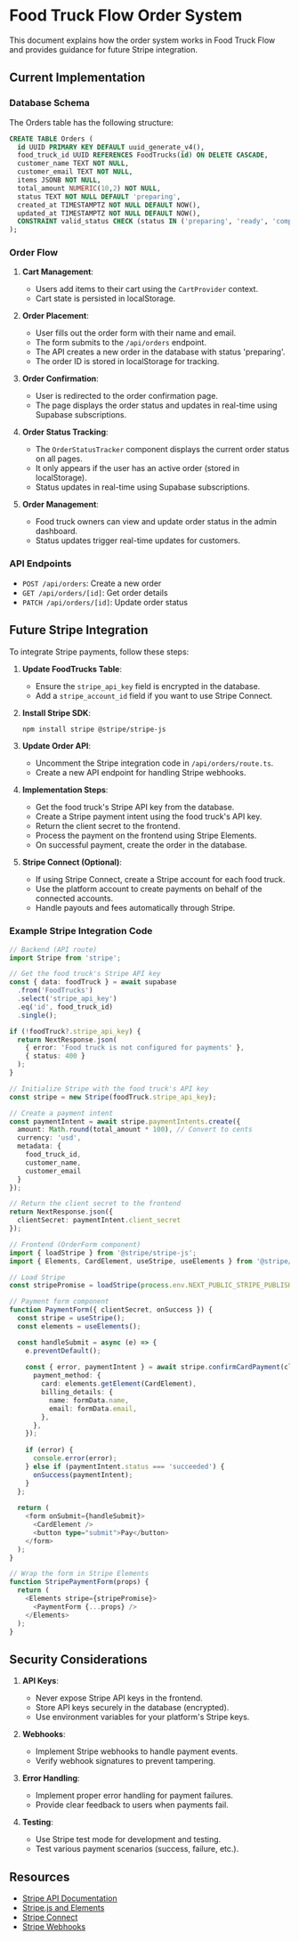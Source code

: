 # Food Truck Flow Order System

This document explains how the order system works in Food Truck Flow and provides guidance for future Stripe integration.

## Current Implementation

### Database Schema

The Orders table has the following structure:

```sql
CREATE TABLE Orders (
  id UUID PRIMARY KEY DEFAULT uuid_generate_v4(),
  food_truck_id UUID REFERENCES FoodTrucks(id) ON DELETE CASCADE,
  customer_name TEXT NOT NULL,
  customer_email TEXT NOT NULL,
  items JSONB NOT NULL,
  total_amount NUMERIC(10,2) NOT NULL,
  status TEXT NOT NULL DEFAULT 'preparing',
  created_at TIMESTAMPTZ NOT NULL DEFAULT NOW(),
  updated_at TIMESTAMPTZ NOT NULL DEFAULT NOW(),
  CONSTRAINT valid_status CHECK (status IN ('preparing', 'ready', 'completed'))
);
```

### Order Flow

1. **Cart Management**:
   - Users add items to their cart using the `CartProvider` context.
   - Cart state is persisted in localStorage.

2. **Order Placement**:
   - User fills out the order form with their name and email.
   - The form submits to the `/api/orders` endpoint.
   - The API creates a new order in the database with status 'preparing'.
   - The order ID is stored in localStorage for tracking.

3. **Order Confirmation**:
   - User is redirected to the order confirmation page.
   - The page displays the order status and updates in real-time using Supabase subscriptions.

4. **Order Status Tracking**:
   - The `OrderStatusTracker` component displays the current order status on all pages.
   - It only appears if the user has an active order (stored in localStorage).
   - Status updates in real-time using Supabase subscriptions.

5. **Order Management**:
   - Food truck owners can view and update order status in the admin dashboard.
   - Status updates trigger real-time updates for customers.

### API Endpoints

- `POST /api/orders`: Create a new order
- `GET /api/orders/[id]`: Get order details
- `PATCH /api/orders/[id]`: Update order status

## Future Stripe Integration

To integrate Stripe payments, follow these steps:

1. **Update FoodTrucks Table**:
   - Ensure the `stripe_api_key` field is encrypted in the database.
   - Add a `stripe_account_id` field if you want to use Stripe Connect.

2. **Install Stripe SDK**:
   ```bash
   npm install stripe @stripe/stripe-js
   ```

3. **Update Order API**:
   - Uncomment the Stripe integration code in `/api/orders/route.ts`.
   - Create a new API endpoint for handling Stripe webhooks.

4. **Implementation Steps**:
   - Get the food truck's Stripe API key from the database.
   - Create a Stripe payment intent using the food truck's API key.
   - Return the client secret to the frontend.
   - Process the payment on the frontend using Stripe Elements.
   - On successful payment, create the order in the database.

5. **Stripe Connect (Optional)**:
   - If using Stripe Connect, create a Stripe account for each food truck.
   - Use the platform account to create payments on behalf of the connected accounts.
   - Handle payouts and fees automatically through Stripe.

### Example Stripe Integration Code

```typescript
// Backend (API route)
import Stripe from 'stripe';

// Get the food truck's Stripe API key
const { data: foodTruck } = await supabase
  .from('FoodTrucks')
  .select('stripe_api_key')
  .eq('id', food_truck_id)
  .single();

if (!foodTruck?.stripe_api_key) {
  return NextResponse.json(
    { error: 'Food truck is not configured for payments' },
    { status: 400 }
  );
}

// Initialize Stripe with the food truck's API key
const stripe = new Stripe(foodTruck.stripe_api_key);

// Create a payment intent
const paymentIntent = await stripe.paymentIntents.create({
  amount: Math.round(total_amount * 100), // Convert to cents
  currency: 'usd',
  metadata: {
    food_truck_id,
    customer_name,
    customer_email
  }
});

// Return the client secret to the frontend
return NextResponse.json({ 
  clientSecret: paymentIntent.client_secret 
});
```

```typescript
// Frontend (OrderForm component)
import { loadStripe } from '@stripe/stripe-js';
import { Elements, CardElement, useStripe, useElements } from '@stripe/react-stripe-js';

// Load Stripe
const stripePromise = loadStripe(process.env.NEXT_PUBLIC_STRIPE_PUBLISHABLE_KEY);

// Payment form component
function PaymentForm({ clientSecret, onSuccess }) {
  const stripe = useStripe();
  const elements = useElements();

  const handleSubmit = async (e) => {
    e.preventDefault();
    
    const { error, paymentIntent } = await stripe.confirmCardPayment(clientSecret, {
      payment_method: {
        card: elements.getElement(CardElement),
        billing_details: {
          name: formData.name,
          email: formData.email,
        },
      },
    });
    
    if (error) {
      console.error(error);
    } else if (paymentIntent.status === 'succeeded') {
      onSuccess(paymentIntent);
    }
  };
  
  return (
    <form onSubmit={handleSubmit}>
      <CardElement />
      <button type="submit">Pay</button>
    </form>
  );
}

// Wrap the form in Stripe Elements
function StripePaymentForm(props) {
  return (
    <Elements stripe={stripePromise}>
      <PaymentForm {...props} />
    </Elements>
  );
}
```

## Security Considerations

1. **API Keys**:
   - Never expose Stripe API keys in the frontend.
   - Store API keys securely in the database (encrypted).
   - Use environment variables for your platform's Stripe keys.

2. **Webhooks**:
   - Implement Stripe webhooks to handle payment events.
   - Verify webhook signatures to prevent tampering.

3. **Error Handling**:
   - Implement proper error handling for payment failures.
   - Provide clear feedback to users when payments fail.

4. **Testing**:
   - Use Stripe test mode for development and testing.
   - Test various payment scenarios (success, failure, etc.).

## Resources

- [Stripe API Documentation](https://stripe.com/docs/api)
- [Stripe.js and Elements](https://stripe.com/docs/js)
- [Stripe Connect](https://stripe.com/docs/connect)
- [Stripe Webhooks](https://stripe.com/docs/webhooks) 
